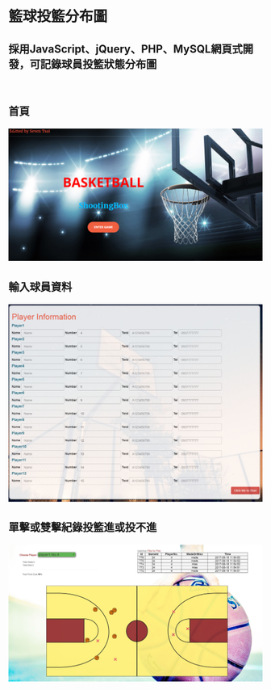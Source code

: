 <h1>籃球投籃分布圖
<br>

<h2>採用JavaScript、jQuery、PHP、MySQL網頁式開發，可記錄球員投籃狀態分布圖</h2>
<br>
<h2>首頁<br>


![image](https://github.com/mvpscottjon/bsk/blob/master/%E9%A6%96%E9%A0%81.png?raw=true)


<h2>輸入球員資料

![image](https://github.com/mvpscottjon/bsk/blob/master/%E8%BC%B8%E5%85%A5%E7%90%83%E5%93%A1%E8%B3%87%E6%96%99.png?raw=truee)

<h2>單擊或雙擊紀錄投籃進或投不進



![image](https://github.com/mvpscottjon/bsk/blob/master/%E6%8A%95%E7%B1%83%E7%B5%B1%E8%A8%88.jpg?raw=true)
